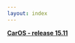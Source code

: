 ```yaml
---
layout: index
---
```



[**CarOS - release 15.11**][1]

[1]: https://github.com/carosio/caros-release/releases/tag/v15.11

